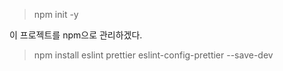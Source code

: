 > npm init -y

이 프로젝트를 npm으로 관리하겠다.

> npm install eslint prettier eslint-config-prettier --save-dev
